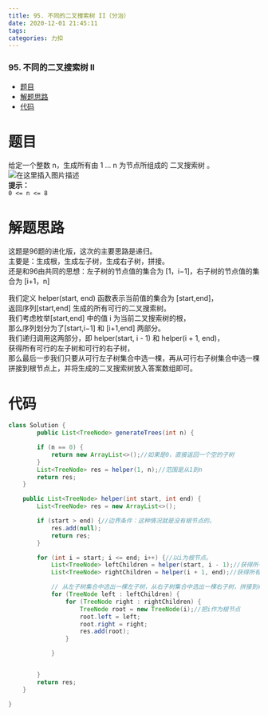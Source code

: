 ```yaml
---
title: 95. 不同的二叉搜索树 II（分治）
date: 2020-12-01 21:45:11
tags: 
categories: 力扣
---
```


<!--more-->

### 95\. 不同的二叉搜索树 II

- [题目](#_2)
- [解题思路](#_7)
- [代码](#_19)

# 题目

给定一个整数 n，生成所有由 1 … n 为节点所组成的 二叉搜索树 。  
![在这里插入图片描述](https://img-blog.csdnimg.cn/20201201214001409.png?x-oss-process=image/watermark,type_ZmFuZ3poZW5naGVpdGk,shadow_10,text_aHR0cHM6Ly9ibG9nLmNzZG4ubmV0L3FxXzIxMDQwNTU5,size_16,color_FFFFFF,t_70)  
**提示：**  
`0 <= n <= 8`

# 解题思路

这题是96题的进化版，这次的主要思路是递归。  
主要是：生成根，生成左子树，生成右子树，拼接。  
还是和96由共同的思想：左子树的节点值的集合为 \[1，i−1\]，右子树的节点值的集合为 \[i+1，n\]

我们定义 helper\(start, end\) 函数表示当前值的集合为 \[start,end\]，  
返回序列\[start,end\] 生成的所有可行的二叉搜索树。  
我们考虑枚举\[start,end\] 中的值 i 为当前二叉搜索树的根，  
那么序列划分为了\[start,i−1\] 和 \[i+1,end\] 两部分。  
我们递归调用这两部分，即 helper\(start, i \- 1\) 和 helper\(i + 1, end\)，  
获得所有可行的左子树和可行的右子树，  
那么最后一步我们只要从可行左子树集合中选一棵，再从可行右子树集合中选一棵拼接到根节点上，并将生成的二叉搜索树放入答案数组即可。

# 代码

```java
class Solution {
        public List<TreeNode> generateTrees(int n) {

        if (n == 0) {
            return new ArrayList<>();//如果是0，直接返回一个空的子树
        }
        List<TreeNode> res = helper(1, n);//范围是从1到n
        return res;
    }

    public List<TreeNode> helper(int start, int end) {
        List<TreeNode> res = new ArrayList<>();

        if (start > end) {//边界条件：这种情况就是没有根节点的。
            res.add(null);
            return res;
        }

        for (int i = start; i <= end; i++) {//以i为根节点。
            List<TreeNode> leftChildren = helper(start, i - 1);//获得所有可行的左子树集合：i为根节点的左子树范围[1,i-1]
            List<TreeNode> rightChildren = helper(i + 1, end);//获得所有可行的右子树集合：i为根节点的左子树范围[i+1,end]

            // 从左子树集合中选出一棵左子树，从右子树集合中选出一棵右子树，拼接到根节点上
            for (TreeNode left : leftChildren) {
                for (TreeNode right : rightChildren) {
                    TreeNode root = new TreeNode(i);//把i作为根节点
                    root.left = left;
                    root.right = right;
                    res.add(root);
                }

            }


        }
        return res;
    }

}
```